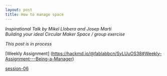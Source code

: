 ```yaml
---
layout: post
title: How to manage space
---  
```


*Inspirational Talk by Mikel Llobera and Josep Martí*  
*Building your ideal Circular Maker Space / group exercise*
 


*This post is in process*  

[Weekly Assignment] (https://hackmd.io/@fablabbcn/SyLUuOS38#Weekly-Assignment---Being-a-Manager)


[session-06](https://hackmd.io/@fablabbcn/SyLUuOS38#Session-06---Being-a-Lab-Manager-_09072020)
